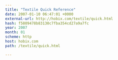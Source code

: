 ```yaml
---
title: "Textile Quick Reference"
date: 2007-01-10 06:47:01 +0000
external-url: http://hobix.com/textile/quick.html
hash: f5809478b83130c7fba354cd27a9a7fc
year: 2007
month: 01
scheme: http
host: hobix.com
path: /textile/quick.html

---
```



